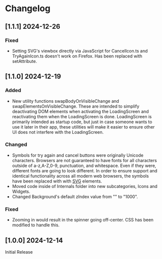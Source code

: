 # Changelog

## [1.1.1] 2024-12-26

### Fixed

- Setting SVG's viewbox directly via JavaScript for CancelIcon.ts and TryAgainIcon.ts doesn't work on Firefox. Has been replaced with setAttribute.

## [1.1.0] 2024-12-19

### Added

- New utility functions swapBodyOnVisibleChange and swapElementsOnVisibleChange. These are intended to simplify deactivating DOM elements when activating the LoadingScreen and reactivating them when the LoadingScreen is done. LoadingScreen is primarily intended as startup code, but just in case someone wants to use it later in their app, these utilities will make it easier to ensure other UI does not interfere with the LoadingScreen.

### Changed

- Symbols for try again and cancel buttons were originally Unicode characters. Browsers are not guaranteed to have fonts for all characters outside of a-z,A-Z,0-9, punctuation, and whitespace. Even if they were, different fonts are going to look different. In order to ensure support and identical functionality across all modern web browsers, the symbols have been replaced with with [SVG](https://en.wikipedia.org/wiki/SVG) elements.
- Moved code inside of Internals folder into new subcategories, Icons and Widgets.
- Changed Background's default zIndex value from "" to "1000".

### Fixed

- Zooming in would result in the spinner going off-center. CSS has been modified to handle this.

## [1.0.0] 2024-12-14

Initial Release
